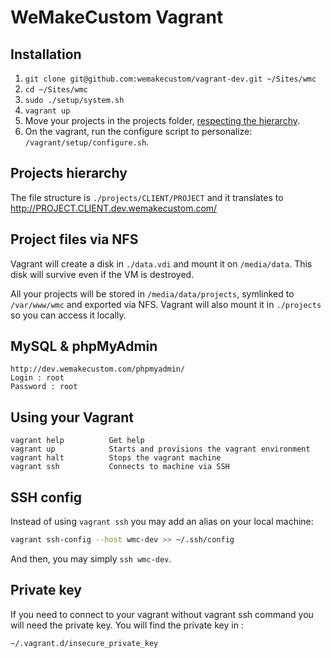 WeMakeCustom Vagrant
===========================================


## Installation

 1. `git clone git@github.com:wemakecustom/vagrant-dev.git ~/Sites/wmc`
 2. `cd ~/Sites/wmc`
 3. `sudo ./setup/system.sh`
 4. `vagrant up`
 5. Move your projects in the projects folder, [respecting the hierarchy](#projects-hierarchy).
 6. On the vagrant, run the configure script to personalize: `/vagrant/setup/configure.sh`.

## Projects hierarchy

The file structure is `./projects/CLIENT/PROJECT` and it translates to http://PROJECT.CLIENT.dev.wemakecustom.com/

## Project files via NFS

Vagrant will create a disk in `./data.vdi` and mount it on `/media/data`.
This disk will survive even if the VM is destroyed.

All your projects will be stored in `/media/data/projects`, symlinked to `/var/www/wmc` and exported via NFS.
Vagrant will also mount it in `./projects` so you can access it locally.

## MySQL & phpMyAdmin
    http://dev.wemakecustom.com/phpmyadmin/
    Login : root
    Password : root

## Using your Vagrant

    vagrant help          Get help
    vagrant up            Starts and provisions the vagrant environment
    vagrant halt          Stops the vagrant machine
    vagrant ssh           Connects to machine via SSH

## SSH config

Instead of using `vagrant ssh` you may add an alias on your local machine:

```bash
vagrant ssh-config --host wmc-dev >> ~/.ssh/config
```

And then, you may simply `ssh wmc-dev`.

## Private key
If  you need to connect to your vagrant without vagrant ssh command you will need the private key.
You will find the private key in :

    ~/.vagrant.d/insecure_private_key
